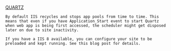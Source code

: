 [QUARTZ](https://www.quartz-scheduler.net/)

    By default IIS recycles and stops app pools from time to time. This means that even if you have Application_Start event to start Quartz when web app is being first accessed, the scheduler might get disposed later on due to site inactivity.

    If you have a IIS 8 available, you can configure your site to be preloaded and kept running. See this blog post for details.

